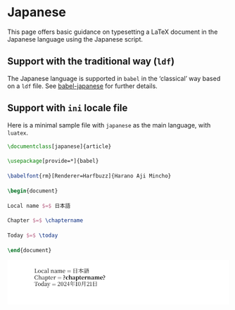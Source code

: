 # Japanese

This page offers basic guidance on typesetting a LaTeX document in the
Japanese language using the Japanese script.

## Support with the traditional way (`ldf`)

The Japanese language is supported in `babel` in the ‘classical’ way
based on a `ldf` file. See [babel-japanese](https://ctan.org/pkg/babel-japanese)
for further details.

## Support with `ini` locale file

Here is a minimal sample file with `japanese` as the main language, with `luatex`.

```tex
\documentclass[japanese]{article}

\usepackage[provide=*]{babel}

\babelfont{rm}[Renderer=Harfbuzz]{Harano Aji Mincho}

\begin{document}

Local name $=$ 日本語

Chapter $=$ \chaptername

Today $=$ \today

\end{document}
```

![](../media/locale-japanese.png)